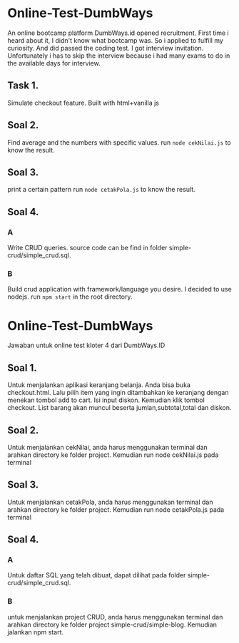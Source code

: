 # Online-Test-DumbWays
An online bootcamp platform DumbWays.id opened recruitment. First time i heard about it, I didn't know what bootcamp was. So i applied to fulfill my curiosity. And did passed the coding test. I got interview invitation. Unfortunately i has to skip the interview because i had many exams to do in the available days for interview.

## Task 1. 
Simulate checkout feature. Built with html+vanilla js

## Soal 2.
Find average and the numbers with specific values.
run ```node cekNilai.js``` to know the result.

## Soal 3.
print a certain pattern
run ```node cetakPola.js``` to know the result.

## Soal 4.
### A 
Write CRUD queries.
source code can be find in folder simple-crud/simple_crud.sql.

### B
Build crud application with framework/language you desire.
I decided to use nodejs. 
run ```npm start``` in the root directory.






# Online-Test-DumbWays
Jawaban untuk online test kloter 4 dari DumbWays.ID

## Soal 1. 
Untuk menjalankan aplikasi keranjang belanja. Anda bisa buka checkout.html. Lalu pilih item yang ingin ditambahkan ke keranjang dengan menekan tombol add to cart. Isi input diskon. Kemudian klik tombol checkout. List barang akan muncul beserta jumlan,subtotal,total dan diskon.

## Soal 2.
Untuk menjalankan cekNilai, anda harus menggunakan terminal dan arahkan directory ke folder project. Kemudian run node cekNilai.js pada terminal

## Soal 3.
Untuk menjalankan cetakPola, anda harus menggunakan terminal dan arahkan directory ke folder project. Kemudian run node cetakPola.js pada terminal

## Soal 4.
### A 
Untuk daftar SQL yang telah dibuat, dapat dilihat pada folder simple-crud/simple_crud.sql.
### B
untuk menjalankan project CRUD, anda harus menggunakan terminal dan arahkan directory ke folder project simple-crud/simple-blog. Kemudian jalankan npm start.
